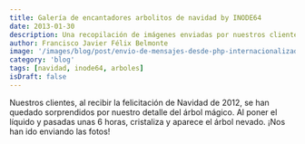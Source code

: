 ```yaml
---
title: Galería de encantadores arbolitos de navidad by INODE64
date: 2013-01-30
description: Una recopilación de imágenes enviadas por nuestros clientes mostrando sus arbolitos de navidad mágicos, un detalle especial que sorprendió durante las fiestas de 2012.
author: Francisco Javier Félix Belmonte
image: '/images/blog/post/envio-de-mensajes-desde-php-internacionalizado.webp'
category: 'blog'
tags: [navidad, inode64, arboles]
isDraft: false
---
```


Nuestros clientes, al recibir la felicitación de Navidad de 2012, se han quedado sorprendidos por nuestro detalle del árbol mágico. Al poner el líquido y pasadas unas 6 horas, cristaliza y aparece el árbol nevado. ¡Nos han ido enviando las fotos!